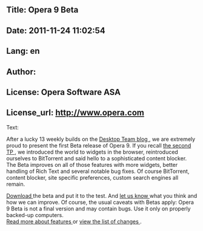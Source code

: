 Title: Opera 9 Beta
----
Date: 2011-11-24 11:02:54
----
Lang: en
----
Author: 
----
License: Opera Software ASA
----
License_url: http://www.opera.com
----
Text:

<p>
After a lucky 13 weekly builds on the
<a href="http://my.opera.com/desktopteam/">
 Desktop Team blog
</a>
, we are extremely proud to present the first Beta release of Opera 9. If you recall
<a href="http://labs.opera.com/downloads/">
 the second TP
</a>
, we introduced the world to widgets in the browser, reintroduced ourselves to BitTorrent and said hello to a sophisticated content blocker. The Beta improves on all of those features with more widgets, better handling of Rich Text and several notable bug fixes. Of course BitTorrent, content blocker, site specific preferences, custom search engines all remain.
</p>
<p>
<a href="http://opera.com/download/index.dml?ver=9.0b">
 Download
</a>
the beta and put it to the test. And
<a href="http://my.opera.com/community/forums/forum.dml?id=31">
 let us know
</a>
what you think and how we can improve. Of course, the usual caveats with Betas apply: Opera 9 Beta is not a final version and may contain bugs. Use it only on properly backed-up computers.
<br />
<a href="http://www.opera.com/pressreleases/en/2006/04/20/">
 Read more about features
</a>
or
<a href="http://www.opera.com/docs/changelogs/">
 view the list of changes
</a>
.
</p>

